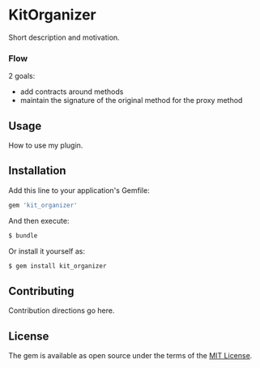# KitOrganizer
Short description and motivation.

### Flow
2 goals:
- add contracts around methods
- maintain the signature of the original method for the proxy method

## Usage
How to use my plugin.

## Installation
Add this line to your application's Gemfile:

```ruby
gem 'kit_organizer'
```

And then execute:
```bash
$ bundle
```

Or install it yourself as:
```bash
$ gem install kit_organizer
```

## Contributing
Contribution directions go here.

## License
The gem is available as open source under the terms of the [MIT License](https://opensource.org/licenses/MIT).
